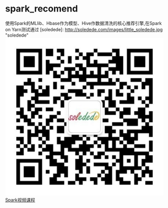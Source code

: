 spark_recomend
=================

使用Spark的MLlib、Hbase作为模型、Hive作数据清洗的核心推荐引擎,在Spark on Yarn测试通过
[soledede]: http://soledede.com/images/little_soledede.jpg "soledede"
<a href="http://edu.51cto.com/lecturer/user_id-7516873.html" target="_blank"><img src="image/soledede.png" alt="推荐系统"/></a>
[Spark视频课程](http://edu.51cto.com/lecturer/index/user_id-7516873.html)
